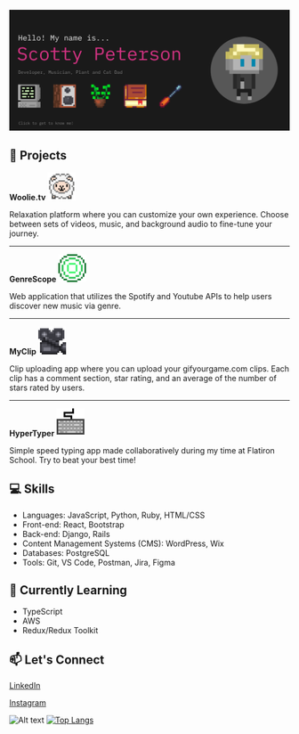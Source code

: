 [![MasterHead](./imgs/banner2-click.png)](https://www.scottypeterson.net/)

## 🚀 Projects

<!-- <table style="width: 100%;">
  <tr>
    <td style="text-align: center; width: 25%;">
      <a href="https://woolie.tv">
        <img src="./imgs/Woolie.gif" alt="Woolie GIF" width="50">
      </a>
        <br><strong>Woolie.tv</strong><br>
        Relaxation platform where you can customize your own experience. Choose between sets of videos, music, and background audio to fine-tune your journey.
    </td>
    <td style="text-align: center; width: 25%;">
      <a href="https://github.com/Scottsdaaale/GenreScope">
        <img src="./imgs/GenreScope.gif" alt="GenreScope GIF" width="50">
      </a>
        <br><strong>GenreScope</strong><br>
        Web application that utilizes the Spotify and Youtube APIs to help users discover new music via genre.
    </td>
    <td style="text-align: center; width: 25%;">
      <a href="https://github.com/Scottsdaaale/MyClip">
        <img src="./imgs/MyClip.gif" alt="MyClip GIF" width="50">
      </a>
        <br><strong>MyClip</strong><br>
        Clip uploading app where you can upload your gifyourgame.com clips. Each clip has a comment section, star rating, and an average of the number of stars rated by users.
    </td>
    <td style="text-align: center; width: 25%;">
      <a href="https://github.com/Scottsdaaale/HyperTyper">
        <img src="./imgs/HyperTyper.gif" alt="HyperTyper GIF" width="50">
      </a>
        <br><strong>HyperTyper</strong><br>
        Simple speed typing app made collaboratively during my time at Flatiron School.
    </td>
  </tr>
</table> -->

**Woolie.tv** <a href="https://woolie.tv"><img src="./imgs/Woolie.gif" alt="Woolie GIF" width="50"></a>

Relaxation platform where you can customize your own experience. Choose between sets of videos, music, and background audio to fine-tune your journey.

---
<!-- Horizontal line to separate -->

**GenreScope** <a href="https://github.com/Scottsdaaale/GenreScope"><img src="./imgs/GenreScope.gif" alt="GenreScope GIF" width="50"></a>

Web application that utilizes the Spotify and Youtube APIs to help users discover new music via genre.

---
<!-- Horizontal line to separate -->

**MyClip** <a href="https://github.com/Scottsdaaale/MyClip"><img src="./imgs/MyClip.gif" alt="MyClip GIF" width="50"></a>

Clip uploading app where you can upload your gifyourgame.com clips. Each clip has a comment section, star rating, and an average of the number of stars rated by users.

---
<!-- Horizontal line to separate -->

**HyperTyper** <a href="https://github.com/Scottsdaaale/HyperTyper"><img src="./imgs/HyperTyper.gif" alt="HyperTyper GIF" width="50"></a>

Simple speed typing app made collaboratively during my time at Flatiron School. Try to beat your best time!

## 💻 Skills

- Languages: JavaScript, Python, Ruby, HTML/CSS
- Front-end: React, Bootstrap
- Back-end: Django, Rails
- Content Management Systems (CMS): WordPress, Wix
- Databases: PostgreSQL
- Tools: Git, VS Code, Postman, Jira, Figma

## 🌱 Currently Learning

- TypeScript
- AWS
- Redux/Redux Toolkit

## 📫 Let's Connect

[LinkedIn](https://www.linkedin.com/in/scotty-peterson/)

[Instagram](https://www.instagram.com/scottsdaaale)

![Alt text](https://spotify-recently-played-readme.vercel.app/api?user=22tebzxh2gz65xhiuwwxf3hxy)
[![Top Langs](https://github-readme-stats.vercel.app/api/top-langs/?username=scottsdaaale)](https://github.com/anuraghazra/github-readme-stats)
